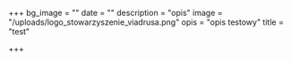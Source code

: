 +++
bg_image = ""
date = ""
description = "opis"
image = "/uploads/logo_stowarzyszenie_viadrusa.png"
opis = "opis testowy"
title = "test"

+++
